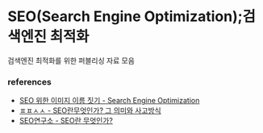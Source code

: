 # SEO(Search Engine Optimization);검색엔진 최적화

검색엔진 최적화를 위한 퍼블리싱 자료 모음


### references
- [SEO 위한 이미지 이름 짓기 - Search Engine Optimization](https://louisem.com/3596/how-to-name-images-seo)
- [ㅍㅍㅅㅅ - SEO란무엇인가? 그 의미와 사고방식](https://ppss.kr/archives/82980)
- [SEO연구소 - SEO란 무엇인가?](https://myseolabo.com/seo/what-is-seo/)
